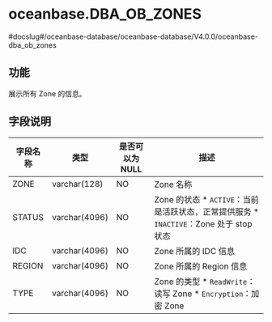 oceanbase.DBA_OB_ZONES 
===========================================
#docslug#/oceanbase-database/oceanbase-database/V4.0.0/oceanbase-dba_ob_zones


功能 
--------------------

展示所有 Zone 的信息。

字段说明 
----------------------



|  字段名称  |      类型       | 是否可以为 NULL |                                                                                   描述                                                                                    |
|--------|---------------|------------|-------------------------------------------------------------------------------------------------------------------------------------------------------------------------|
| ZONE   | varchar(128)  | NO         | Zone 名称                                                                                                                                                                 |
| STATUS | varchar(4096) | NO         | Zone 的状态 * `ACTIVE`：当前是活跃状态，正常提供服务   * `INACTIVE`：Zone 处于 stop 状态    |
| IDC    | varchar(4096) | NO         | Zone 所属的 IDC 信息                                                                                                                                                         |
| REGION | varchar(4096) | NO         | Zone 所属的 Region 信息                                                                                                                                                      |
| TYPE   | varchar(4096) | NO         | Zone 的类型 * `ReadWrite`：读写 Zone   * `Encryption`：加密 Zone              |



